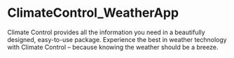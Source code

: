 # ClimateControl_WeatherApp
Climate Control provides all the information you need in a beautifully designed, easy-to-use package. Experience the best in weather technology with Climate Control – because knowing the weather should be a breeze.
